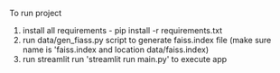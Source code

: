 To run project 

1. install all requirements - pip install -r requirements.txt
2. run data/gen_fiass.py script to generate faiss.index file (make sure name is 'faiss.index and location data/faiss.index)
3. run streamlit run 'streamlit run main.py' to execute app
